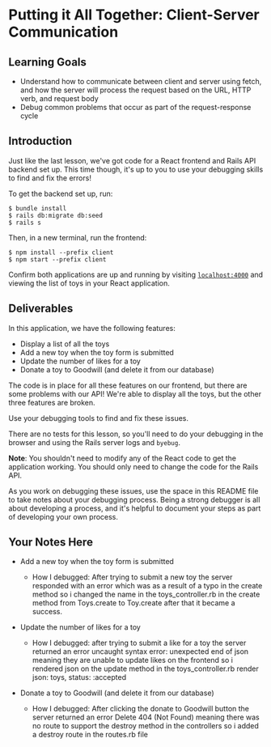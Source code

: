 # Putting it All Together: Client-Server Communication

## Learning Goals

- Understand how to communicate between client and server using fetch, and how
  the server will process the request based on the URL, HTTP verb, and request
  body
- Debug common problems that occur as part of the request-response cycle

## Introduction

Just like the last lesson, we've got code for a React frontend and Rails API
backend set up. This time though, it's up to you to use your debugging skills to
find and fix the errors!

To get the backend set up, run:

```console
$ bundle install
$ rails db:migrate db:seed
$ rails s
```

Then, in a new terminal, run the frontend:

```console
$ npm install --prefix client
$ npm start --prefix client
```

Confirm both applications are up and running by visiting
[`localhost:4000`](http://localhost:4000) and viewing the list of toys in your
React application.

## Deliverables

In this application, we have the following features:

- Display a list of all the toys
- Add a new toy when the toy form is submitted
- Update the number of likes for a toy
- Donate a toy to Goodwill (and delete it from our database)

The code is in place for all these features on our frontend, but there are some
problems with our API! We're able to display all the toys, but the other three
features are broken.

Use your debugging tools to find and fix these issues.

There are no tests for this lesson, so you'll need to do your debugging in the
browser and using the Rails server logs and `byebug`.

**Note**: You shouldn't need to modify any of the React code to get the
application working. You should only need to change the code for the Rails API.

As you work on debugging these issues, use the space in this README file to take
notes about your debugging process. Being a strong debugger is all about
developing a process, and it's helpful to document your steps as part of
developing your own process.

## Your Notes Here

- Add a new toy when the toy form is submitted

  - How I debugged:
  After trying to submit a new toy the server responded with an error which was as a result of a typo in the create method so i changed the name in the toys_controller.rb in the create method from Toys.create to Toy.create after that it became a success.

- Update the number of likes for a toy

  - How I debugged:
  after trying to submit a like for a toy the server returned an error uncaught syntax error: unexpected end of json meaning they are unable to update likes on the frontend so i rendered json on the update method in the toys_controller.rb render json: toys, status: :accepted

- Donate a toy to Goodwill (and delete it from our database)

  - How I debugged:
  After clicking the donate to Goodwill button the server returned an error Delete 404 (Not Found) meaning there was no route to support the destroy method in the controllers so i added a destroy route in the routes.rb file 
